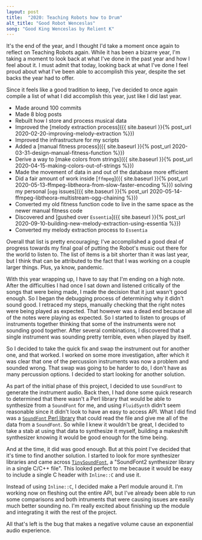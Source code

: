 ```yaml
---
layout: post
title:  "2020: Teaching Robots how to Drum"
alt_title: "Good Robot Wenceslas"
song: "Good King Wenceslas by Relient K"
---
```


It's the end of the year, and I thought I'd take a moment once again to reflect
on Teaching Robots again. While it has been a bizarre year, I'm taking a moment
to look back at what I've done in the past year and how I feel about it. I must
admit that today, looking back at what I've done I feel proud about what I've
been able to accomplish this year, despite the set backs the year had to offer.

Since it feels like a good tradition to keep, I've decided to once again compile
a list of what I did accomplish this year, just like I did last year.

* Made around 100 commits
* Made 8 blog posts
* Rebuilt how I store and process musical data
* Improved the [melody extraction process]({{ site.baseurl }}{% post_url 2020-02-20-improving-melody-extraction %}})
* Improved the infrastructure for my scripts
* Added a [manual fitness process]({{ site.baseurl }}{% post_url 2020-03-31-design-manual-fitness-function %}})
* Derive a way to [make colors from strings]({{ site.baseurl }}{% post_url 2020-04-15-making-colors-out-of-strings %}})
* Made the movement of data in and out of the database more efficient
* Did a fair amount of work inside [`ffmpeg`]({{ site.baseurl }}{% post_url 2020-05-13-ffmpeg-libtheora-from-slow-faster-encoding %}}) solving my personal [`ogg` issues]({{ site.baseurl }}{% post_url 2020-05-14-ffmpeg-libtheora-multistream-ogg-chaining %}})
* Converted my old fitness function code to live in the same space as the newer manual fitness code
* Discovered and [gushed over `Essentia`]({{ site.baseurl }}{% post_url 2020-09-10-building-new-melody-extraction-using-essentia %}})
* Converted my melody extraction process to `Essentia`

Overall that list is pretty encouraging; I've accomplished a good deal of
progress towards my final goal of putting the Robot's music out there for the
world to listen to. The list of items is a bit shorter than it was last year,
but I think that can be attributed to the fact that I was working on a couple
larger things. Plus, ya know, pandemic.

With this year wrapping up, I have to say that I'm ending on a high note. After
the difficulties I had once I sat down and listened critically of the songs that
were being made, I made the decision that it just wasn't good enough. So I began
the debugging process of determining why it didn't sound good. I retraced my
steps, manually checking that the right notes were being played as expected.
That however was a dead end because all of the notes were playing as expected.
So I started to listen to groups of instruments together thinking that some
of the instruments were not sounding good together. After several combinations,
I discovered that a single instrument was sounding pretty terrible, even when
played by itself.

So I decided to take the quick fix and swap the instrument out for another one,
and that worked. I worked on some more investigation, after which it was clear
that one of the percussion instruments was now a problem and sounded wrong. That
swap was going to be harder to do, I don't have as many percussion options. I
decided to start looking for another solution.

As part of the initial phase of this project, I decided to use `SoundFont` to
generate the instrument audio. Back then, I had done some quick research to
determined that there wasn't a Perl library that would be able to synthesize
from a `SoundFont` for me, and using `FluidSynth` didn't seem reasonable since
it didn't look to have an easy to access API. What I did find was a [`SoundFont`
Perl library](https://metacpan.org/pod/MIDI::SoundFont) that could read the file
and give me all of the data from a `SoundFont`. So while I knew it wouldn't be
great, I decided to take a stab at using that data to synthesize it myself,
building a makeshift synthesizer knowing it would be good enough for the time
being.

And at the time, it did was good enough. But at this point I've decided that
it's time to find another solution. I started to look for more synthesizer
libraries and came across
[`TinySoundFont`](https://github.com/schellingb/TinySoundFont), a "SoundFont2
synthesizer library in a single C/C++ file". This looked perfect to me because
it would be easy to include a single C header with `Inline::C` and use it.

Instead of using `Inline::C`, I decided make a Perl module around it. I'm
working now on fleshing out the entire API, but I've already been able to run
some comparisons and both intruments that were causing issues are easily much
better sounding no. I'm really excited about finishing up the module and
integrating it with the rest of the project.

All that's left is the bug that makes a negative volume cause an exponential
audio experience.
